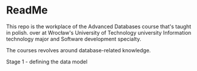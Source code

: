 # ReadMe

This repo is the workplace of the Advanced Databases course that's taught in polish. over at Wrocław's University of Technology university Information technology major and Software development specialty.

The courses revolves around database-related knowledge.

Stage 1 - defining the data model